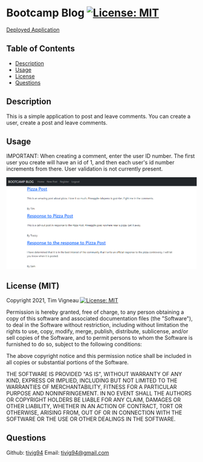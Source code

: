 # Bootcamp Blog [![License: MIT](https://img.shields.io/badge/License-MIT-yellow.svg)](https://opensource.org/licenses/MIT)

[Deployed Application](https://desolate-hollows-93236.herokuapp.com/)



## Table of Contents
 - [Description](#description)
 - [Usage](#Usage)
 - [License](#license)
 - [Questions](#questions)

## Description
This is a simple application to post and leave comments. You can create a user, create a post and leave comments.
    
## Usage
IMPORTANT: When creating a comment, enter the user ID number. The first user you create will have an id of 1, and then each user's id number increments from there. User validation is not currently present.

![Screenshot](screenshot.png)

## License (MIT)
Copyright 2021, Tim Vigneau [![License: MIT](https://img.shields.io/badge/License-MIT-yellow.svg)](https://opensource.org/licenses/MIT)

Permission is hereby granted, free of charge, to any person obtaining a copy of this software and associated documentation files (the "Software"), to deal in the Software without restriction, including without limitation the rights to use, copy, modify, merge, publish, distribute, sublicense, and/or sell copies of the Software, and to permit persons to whom the Software is furnished to do so, subject to the following conditions:
        
The above copyright notice and this permission notice shall be included in all copies or substantial portions of the Software.
        
THE SOFTWARE IS PROVIDED "AS IS", WITHOUT WARRANTY OF ANY KIND, EXPRESS OR IMPLIED, INCLUDING BUT NOT LIMITED TO THE WARRANTIES OF MERCHANTABILITY, FITNESS FOR A PARTICULAR PURPOSE AND NONINFRINGEMENT. IN NO EVENT SHALL THE AUTHORS OR COPYRIGHT HOLDERS BE LIABLE FOR ANY CLAIM, DAMAGES OR OTHER LIABILITY, WHETHER IN AN ACTION OF CONTRACT, TORT OR OTHERWISE, ARISING FROM, OUT OF OR IN CONNECTION WITH THE SOFTWARE OR THE USE OR OTHER DEALINGS IN THE SOFTWARE.

## Questions
Github: [tjvig94](https://github.com/tjvig94)
Email: tjvig94@gmail.com